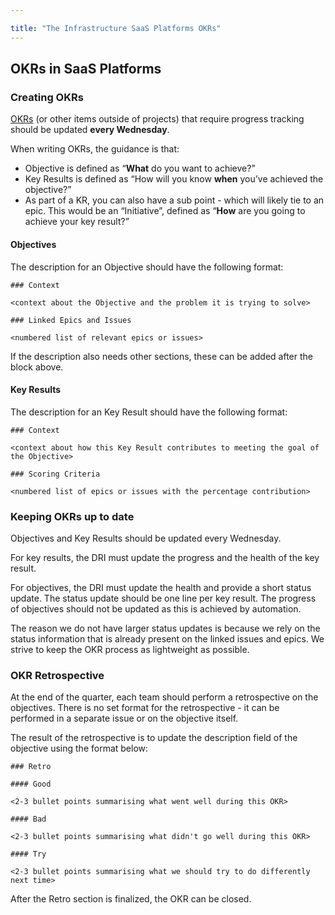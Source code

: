 ```yaml
---

title: "The Infrastructure SaaS Platforms OKRs"
---
```


## OKRs in SaaS Platforms

### Creating OKRs

 [OKRs](/handbook/company/okrs/) (or other items outside of projects) that require progress tracking should be updated **every Wednesday**.


When writing OKRs, the guidance is that:

* Objective is defined as “**What** do you want to achieve?”
* Key Results is defined as “How will you know **when** you’ve achieved the objective?”
* As part of a KR, you can also have a sub point - which will likely tie to an epic. This would be an “Initiative”, defined as “**How** are you going to achieve your key result?”

#### Objectives

The description for an Objective should have the following format:

```
### Context

<context about the Objective and the problem it is trying to solve>

### Linked Epics and Issues

<numbered list of relevant epics or issues>
```

If the description also needs other sections, these can be added after the block above.

#### Key Results

The description for an Key Result should have the following format:

```
### Context

<context about how this Key Result contributes to meeting the goal of the Objective>

### Scoring Criteria

<numbered list of epics or issues with the percentage contribution>
```

### Keeping OKRs up to date

Objectives and Key Results should be updated every Wednesday. 

For key results, the DRI must update the progress and the health of the key result. 

For objectives, the DRI must update the health and provide a short status update. 
The status update should be one line per key result.
The progress of objectives should not be updated as this is achieved by automation. 

The reason we do not have larger status updates is because we rely on the status information that is already present on the linked issues and epics.
We strive to keep the OKR process as lightweight as possible.

### OKR Retrospective

At the end of the quarter, each team should perform a retrospective on the objectives. 
There is no set format for the retrospective - it can be performed in a separate issue or on the objective itself.

The result of the retrospective is to update the description field of the objective using the format below:

```
### Retro

#### Good

<2-3 bullet points summarising what went well during this OKR>

#### Bad

<2-3 bullet points summarising what didn't go well during this OKR>

#### Try

<2-3 bullet points summarising what we should try to do differently next time>

```

After the Retro section is finalized, the OKR can be closed.